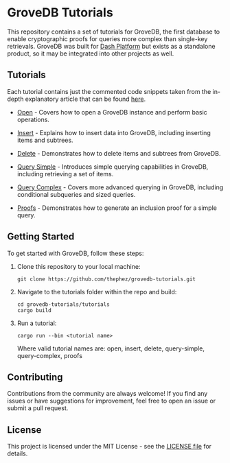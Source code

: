 # GroveDB Tutorials

This repository contains a set of tutorials for GroveDB, the first database to enable cryptographic proofs for queries more complex than single-key retrievals. GroveDB was built for [Dash Platform](https://www.dash.org/platform/) but exists as a standalone product, so it may be integrated into other projects as well.

## Tutorials

Each tutorial contains just the commented code snippets taken from the in-depth explanatory article that can be found [here](https://docs.google.com/document/d/1V-h21lX1vovVQYMaPuzNcrYuhhrZVY5WobKdkgxhY-U/edit?usp=sharing).

- [Open](tutorials/src/bin/open.rs) - Covers how to open a GroveDB instance and perform basic operations.

- [Insert](tutorials/src/bin/insert.rs) - Explains how to insert data into GroveDB, including inserting items and subtrees.

- [Delete](tutorials/src/bin/delete.rs) - Demonstrates how to delete items and subtrees from GroveDB.

- [Query Simple](tutorials/src/bin/query-simple.rs) - Introduces simple querying capabilities in GroveDB, including retrieving a set of items.

- [Query Complex](tutorials/src/bin/query-complex.rs) - Covers more advanced querying in GroveDB, including conditional subqueries and sized queries.

- [Proofs](tutorials/src/bin/proofs.rs) - Demonstrates how to generate an inclusion proof for a simple query.

## Getting Started

To get started with GroveDB, follow these steps:

1. Clone this repository to your local machine:

   ```shell
   git clone https://github.com/thephez/grovedb-tutorials.git
   ```
   
2. Navigate to the tutorials folder within the repo and build:

   ```shell
   cd grovedb-tutorials/tutorials
   cargo build
   ```

3. Run a tutorial:

   ```shell
   cargo run --bin <tutorial name>
   ```
   
   Where valid tutorial names are: open, insert, delete, query-simple, query-complex, proofs

## Contributing

Contributions from the community are always welcome! If you find any issues or have suggestions for improvement, feel free to open an issue or submit a pull request.

## License

This project is licensed under the MIT License - see the [LICENSE file](LICENSE.md) for details.
